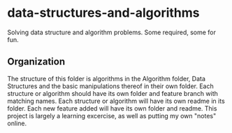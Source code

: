 # data-structures-and-algorithms
Solving data structure and algorithm problems. Some required, some for fun.

## Organization
The structure of this folder is algorithms in the Algorithm folder, Data Structures and the basic manipulations thereof in their own folder. Each structure or algorithm should have its own folder and feature branch with matching names. Each structure or algorithm will have its own readme in its folder. Each new feature added will have its own folder and readme. This project is largely a learning excercise, as well as putting my own "notes" online.
